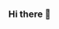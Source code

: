 ### Hi there 👋

<!--
**daseva94/daseva94** is a ✨ _special_ ✨ repository because its `README.md` (this file) appears on your GitHub profile.

Here are some ideas to get you started:

- 🔭 I’m currently working on Suport Systems
- 🌱 I’m currently learning Web Development 
- 👯 I’m looking to collaborate on Data bases and web development
- 🤔 I’m looking for help with ...
- 💬 Ask me about all
- 📫 How to reach me: https://www.linkedin.com/in/juan-david-sepulveda-1651a8119/
- 😄 Pronouns: ...
- ⚡ Fun fact: ...
-->
